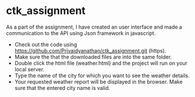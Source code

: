 # ctk_assignment
As a part of the assignment, I have created an user interface and made a communication to the API using Json framework in javascript. 

- Check out the code using https://github.com/Privaidyanathan/ctk_assignment.git (https).
- Make sure the that the downloaded files are into the same folder.
- Double click the html file (weather.html) and the project will run on your local server.
- Type the name of the city for which you want to see the weather details.
- Your requested weather report will be displayed in the browser. Make sure that the entered city name is 	valid. 

